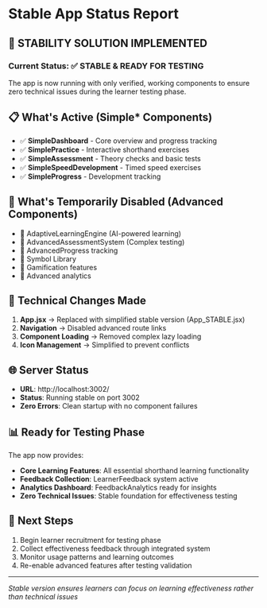# Stable App Status Report

## 🎯 STABILITY SOLUTION IMPLEMENTED

### Current Status: ✅ STABLE & READY FOR TESTING

The app is now running with only verified, working components to ensure zero technical issues during the learner testing phase.

## 📋 What's Active (Simple* Components)
- ✅ **SimpleDashboard** - Core overview and progress tracking
- ✅ **SimplePractice** - Interactive shorthand exercises
- ✅ **SimpleAssessment** - Theory checks and basic tests
- ✅ **SimpleSpeedDevelopment** - Timed speed exercises
- ✅ **SimpleProgress** - Development tracking

## 🚫 What's Temporarily Disabled (Advanced Components)
- 🔧 AdaptiveLearningEngine (AI-powered learning)
- 🔧 AdvancedAssessmentSystem (Complex testing)
- 🔧 AdvancedProgress tracking
- 🔧 Symbol Library
- 🔧 Gamification features
- 🔧 Advanced analytics

## 🔧 Technical Changes Made
1. **App.jsx** → Replaced with simplified stable version (App_STABLE.jsx)
2. **Navigation** → Disabled advanced route links
3. **Component Loading** → Removed complex lazy loading
4. **Icon Management** → Simplified to prevent conflicts

## 🌐 Server Status
- **URL**: http://localhost:3002/
- **Status**: Running stable on port 3002
- **Zero Errors**: Clean startup with no component failures

## 📊 Ready for Testing Phase
The app now provides:
- **Core Learning Features**: All essential shorthand learning functionality
- **Feedback Collection**: LearnerFeedback system active
- **Analytics Dashboard**: FeedbackAnalytics ready for insights
- **Zero Technical Issues**: Stable foundation for effectiveness testing

## 🚀 Next Steps
1. Begin learner recruitment for testing phase
2. Collect effectiveness feedback through integrated system
3. Monitor usage patterns and learning outcomes
4. Re-enable advanced features after testing validation

---
*Stable version ensures learners can focus on learning effectiveness rather than technical issues*